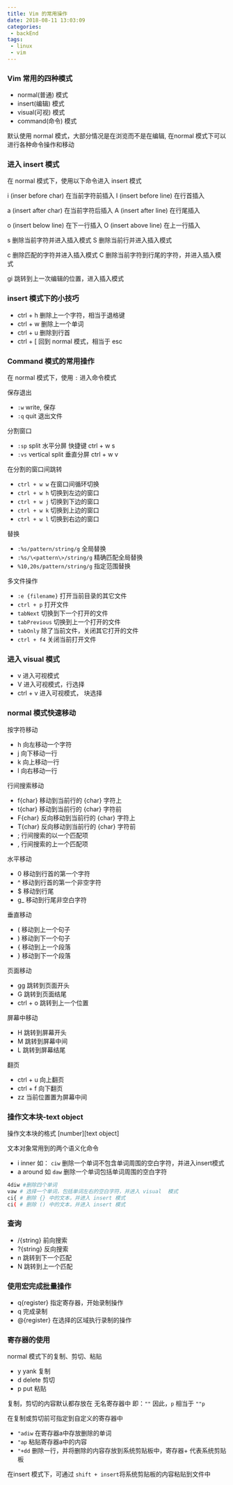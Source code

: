 ```yaml
---
title: Vim 的常用操作
date: 2018-08-11 13:03:09
categories:
 - backEnd
tags:
 - linux
 - vim
---
```


### Vim 常用的四种模式

- normal(普通) 模式
- insert(编辑) 模式
- visual(可视) 模式
- command(命令) 模式

默认使用 normal 模式，大部分情况是在浏览而不是在编辑, 在normal 模式下可以进行各种命令操作和移动

### 进入 insert 模式

在 normal 模式下，使用以下命令进入 insert 模式

i (inser before char) 在当前字符前插入
I (insert before line) 在行首插入

a (insert after char) 在当前字符后插入
A (insert after line) 在行尾插入

o (insert below line) 在下一行插入
O (insert above line) 在上一行插入

s  删除当前字符并进入插入模式
S  删除当前行并进入插入模式

c 删除匹配的字符并进入插入模式
C 删除当前字符到行尾的字符，并进入插入模式

gi 跳转到上一次编辑的位置，进入插入模式

### insert 模式下的小技巧

- ctrl + h 删除上一个字符，相当于退格键
- ctrl + w 删除上一个单词
- ctrl + u 删除到行首
- ctrl + [ 回到 normal  模式，相当于 esc

### Command 模式的常用操作

在 normal 模式下，使用 `:` 进入命令模式

保存退出
- `:w` write, 保存
- `:q` quit 退出文件

分割窗口
- `:sp` split 水平分屏 快捷键 ctrl + w s
- `:vs` vertical split 垂直分屏 ctrl + w v

在分割的窗口间跳转
- `ctrl + w w`     在窗口间循环切换
- `ctrl + w h`     切换到左边的窗口
- `ctrl + w j`     切换到下边的窗口
- `ctrl + w k`     切换到上边的窗口
- `ctrl + w l`     切换到右边的窗口

替换
- `:%s/pattern/string/g` 全局替换
- `:%s/\<pattern\>/string/g` 精确匹配全局替换
- `%10,20s/pattern/string/g` 指定范围替换

多文件操作

- `:e {filename}` 打开当前目录的其它文件
- `ctrl + p` 打开文件
- `tabNext` 切换到下一个打开的文件
- `tabPrevious` 切换到上一个打开的文件
- `tabOnly` 除了当前文件，关闭其它打开的文件
- `ctrl + f4` 关闭当前打开文件

### 进入 visual 模式

- v 进入可视模式
- V 进入可视模式，行选择
- ctrl + v 进入可视模式， 块选择

### normal 模式快速移动

按字符移动
- h 向左移动一个字符
- j 向下移动一行
- k 向上移动一行
- l 向右移动一行

行间搜索移动
- f{char} 移动到当前行的 {char} 字符上
- t{char} 移动到当前行的 {char} 字符前
- F{char} 反向移动到当前行的 {char} 字符上
- T{char} 反向移动到当前行的 {char} 字符前
- ; 行间搜索的以一个匹配项
- , 行间搜索的上一个匹配项

水平移动
- 0 移动到行首的第一个字符
- ^ 移动到行首的第一个非空字符
- $ 移动到行尾
- g_ 移动到行尾非空白字符

垂直移动
- ( 移动到上一个句子
- ) 移动到下一个句子
- { 移动到上一个段落
- } 移动到下一个段落

页面移动
- gg 跳转到页面开头
- G 跳转到页面结尾
- ctrl + o 跳转到上一个位置

屏幕中移动
- H 跳转到屏幕开头
- M 跳转到屏幕中间
- L 跳转到屏幕结尾

翻页
- ctrl + u 向上翻页
- ctrl  + f 向下翻页
- zz 当前位置置为屏幕中间

### 操作文本块-text object

操作文本块的格式
[number]<command>[text object]

文本对象常用到的两个语义化命令
- i inner 如： `ciw` 删除一个单词不包含单词周围的空白字符，并进入insert模式
- a around 如  `daw` 删除一个单词包括单词周围的空白字符

```sh
4diw #删除四个单词
vaw # 选择一个单词，包括单词左右的空白字符，并进入 visual  模式
ci{ # 删除 {} 中的文本，并进入 insert 模式
ci( # 删除 () 中的文本，并进入 insert 模式
```

### 查询
- /{string} 前向搜索
- ?{string} 反向搜索
- n 跳转到下一个匹配
- N 跳转到上一个匹配

### 使用宏完成批量操作

- q{register} 指定寄存器，开始录制操作
- q 完成录制
- @{register} 在选择的区域执行录制的操作

### 寄存器的使用

normal 模式下的复制、剪切、粘贴
- y yank 复制
- d delete 剪切
- p put 粘贴

复制，剪切的内容默认都存放在 无名寄存器中 即：`""`
因此，`p` 相当于 `""p`

在复制或剪切前可指定到自定义的寄存器中
- `"adiw` 在寄存器a中存放删除的单词
- `"ap` 粘贴寄存器a中的内容
- `"+dd` 删除一行，并将删除的内容存放到系统剪贴板中，寄存器+ 代表系统剪贴板

在insert 模式下，可通过 `shift + insert`将系统剪贴板的内容粘贴到文件中
